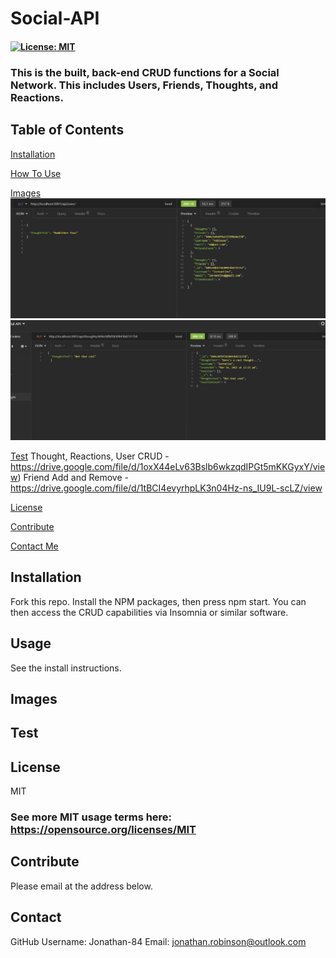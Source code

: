 # Social-API 

  #### [![License: MIT](https://img.shields.io/badge/License-MIT-green.svg)](https://opensource.org/licenses/MIT)

  ### This is the built, back-end CRUD functions for a Social Network. This includes Users, Friends, Thoughts, and Reactions.

  ## Table of Contents
  [Installation](#Installation)

  [How To Use](#Usage)

  [Images](#Images)
  ![Get All Request](https://raw.githubusercontent.com/Jonathan-84/Social-API/master/assets/screens/Get%20All%20Users.jpg)
  ![Put Request](https://raw.githubusercontent.com/Jonathan-84/Social-API/master/assets/screens/Put%20Request.jpg)

  [Test](#Test)
  Thought, Reactions, User CRUD - https://drive.google.com/file/d/1oxX44eLv63Bslb6wkzqdIPGt5mKKGyxY/view)
   Friend Add and Remove - https://drive.google.com/file/d/1tBCI4evyrhpLK3n04Hz-ns_IU9L-scLZ/view

  [License](#License)

  [Contribute](#Contribute)

  [Contact Me](#Contact)

  ## Installation 
  Fork this repo. Install the NPM packages, then press npm start. You can then access the CRUD capabilities via Insomnia or similar software.

  ## Usage 
  See the install instructions.

  ## Images

  ## Test

  ## License
  MIT
   ### See more MIT usage terms here: https://opensource.org/licenses/MIT
 

  ## Contribute
  Please email at the address below. 

  ## Contact
  GitHub Username: Jonathan-84
  Email: jonathan.robinson@outlook.com
  

  
